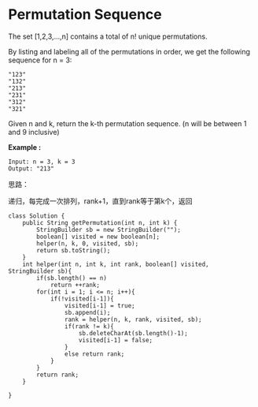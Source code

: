 # Permutation Sequence

The set [1,2,3,...,n] contains a total of n! unique permutations.

By listing and labeling all of the permutations in order, we get the following sequence for n = 3:

```
"123"
"132"
"213"
"231"
"312"
"321"
```

Given n and k, return the k-th permutation sequence. (n will be between 1 and 9 inclusive)

**Example :**
```
Input: n = 3, k = 3
Output: "213"
```

思路：

递归，每完成一次排列，rank+1，直到rank等于第k个，返回

```
class Solution {
    public String getPermutation(int n, int k) {
        StringBuilder sb = new StringBuilder("");
        boolean[] visited = new boolean[n];
        helper(n, k, 0, visited, sb);
        return sb.toString();
    }
    int helper(int n, int k, int rank, boolean[] visited, StringBuilder sb){   
        if(sb.length() == n)
            return ++rank;
        for(int i = 1; i <= n; i++){
            if(!visited[i-1]){
                visited[i-1] = true;
                sb.append(i);
                rank = helper(n, k, rank, visited, sb);
                if(rank != k){
                    sb.deleteCharAt(sb.length()-1);
                    visited[i-1] = false;
                }
                else return rank;
            }
        }
        return rank;
    }
    
}
```

